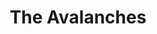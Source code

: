 ---
title: "The Avalanches"
summary: "The Avalanches are an electronic music group from Melbourne, Australia, best known for their live DJ sets and debut album Since I Left You, which was assembled from approximately 3,500 vinyl samples. Their name, the last of multiple one-off stage names from early in the band's career, was taken from the 1960s surf album * With *."
image: "the-avalanches.jpg"
---